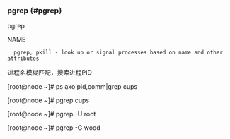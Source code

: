 ### pgrep {#pgrep}

pgrep

NAME

      pgrep, pkill - look up or signal processes based on name and other attributes

进程名模糊匹配，搜索进程PID

[root@node ~]# ps axo pid,comm|grep cups

[root@node ~]# pgrep  cups

[root@node ~]# pgrep  -U root

[root@node ~]# pgrep  -G wood
